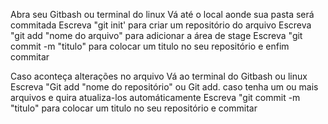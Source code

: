 Abra seu Gitbash ou terminal do linux
Vá até o local aonde sua pasta será commitada
Escreva "git init' para criar um repositório do arquivo
Escreva "git add "nome do arquivo" para adicionar a área de stage
Escreva "git commit -m "titulo" para colocar um titulo no seu  repositório e enfim commitar   

Caso aconteça alterações no arquivo 
Vá ao terminal do Gitbash ou linux 
Escreva "Git add "nome do repositório" ou Git add. caso tenha um ou mais arquivos e quira atualiza-los automáticamente
Escreva "git commit -m "titulo" para colocar um titulo no seu repositório e commitar


